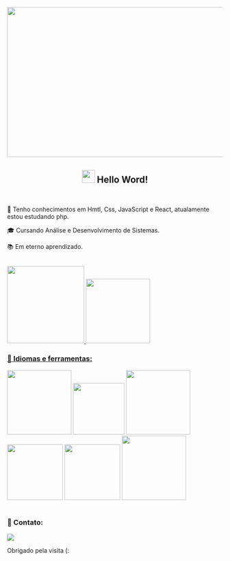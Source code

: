  
<h2 align="center">  <img src="https://media.giphy.com/media/piFGZ3Vxk2NHOAPgE3/giphy.gif"  width="550" height="350" </h2>
<h2 align="center">  <img src="https://media.giphy.com/media/hvRJCLFzcasrR4ia7z/giphy.gif"  width="30px"> Hello Word! </h2>
 

 </div><br>
  
🌱 Tenho conhecimentos em Hmtl, Css, JavaScript e React, atualamente estou estudando php.

🎓 Cursando Análise e Desenvolvimento de Sistemas.

📚 Em eterno aprendizado.


 
</div><br>

 
  <a href="https://github.com/GabrielBento299">
  <img height="180em" src="https://github-readme-stats.vercel.app/api/top-langs/?username=GabrielBento299&layout=compact&langs_count=7&theme=gruvbox"/>
  <img height="150em" src="https://github-readme-stats.vercel.app/api?username=GabrielBento299&show_icons=true&theme=gruvbox&include_all_commits=true&count_private=true"/>
 </div>  
  <br>
  
###  🚀 Idiomas e ferramentas:  <br>

 <div>
  	<img width="150" src="https://img.shields.io/badge/HTML5-E34F26?style=for-the-badge&logo=html5&logoColor=white"></a>
  	<img width="120" src="https://img.shields.io/badge/CSS3-1572B6?style=for-the-badge&logo=css3&logoColor=white"></a>
    <img width="150" src="https://img.shields.io/badge/JavaScript-323330?style=for-the-badge&logo=javascript&logoColor=F7DF1E"></a>
    <img width="130" src="https://img.shields.io/badge/React-20232A?style=for-the-badge&logo=react&logoColor=61DAFB"></a>
    <img width="130" src="https://img.shields.io/badge/Dart-0175C2?style=for-the-badge&logo=dart&logoColor=white"></a>
    <img width="150" src="https://img.shields.io/badge/Flutter-02569B?style=for-the-badge&logo=flutter&logoColor=white"></a>
</div>  <br>
 
### 📱 Contato:  <br>
  <a href="https://www.linkedin.com/in/santosgabriel299/" target="_blank"><img src="https://img.shields.io/badge/-LinkedIn-%230077B5?style=for-the-badge&logo=linkedin&logoColor=white" target="_blank"></a>

 Obrigado pela visita (:




